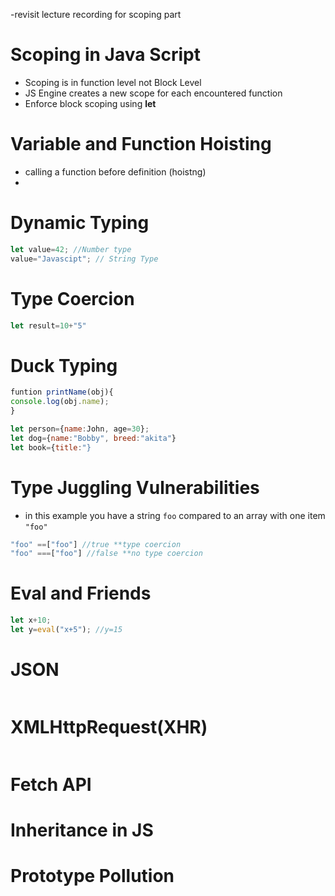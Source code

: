 -revisit lecture recording for scoping part

# Scoping in Java Script
- Scoping is in function level not Block Level
- JS Engine creates a new scope for each encountered function
- Enforce block scoping using **let**


# Variable and Function Hoisting
- calling a function before definition (hoistng)
-

# Dynamic Typing
```javascript
let value=42; //Number type
value="Javascipt"; // String Type
```

# Type Coercion
```javascript
let result=10+"5"
```

# Duck Typing
```javascript
funtion printName(obj){
console.log(obj.name);
}

let person={name:John, age=30};
let dog={name:"Bobby", breed:"akita"}
let book={title:"}
```

# Type Juggling Vulnerabilities
- in this example you have a string `foo` compared to an array with one item `"foo"`
```javascript
"foo" ==["foo"] //true **type coercion
"foo" ===["foo"] //false **no type coercion
```

# Eval and Friends
```javascript
let x+10;
let y=eval("x+5"); //y=15
```

# JSON
```javascript

```

# XMLHttpRequest(XHR)

```javascript

```

# Fetch API


# Inheritance in JS


# Prototype Pollution

